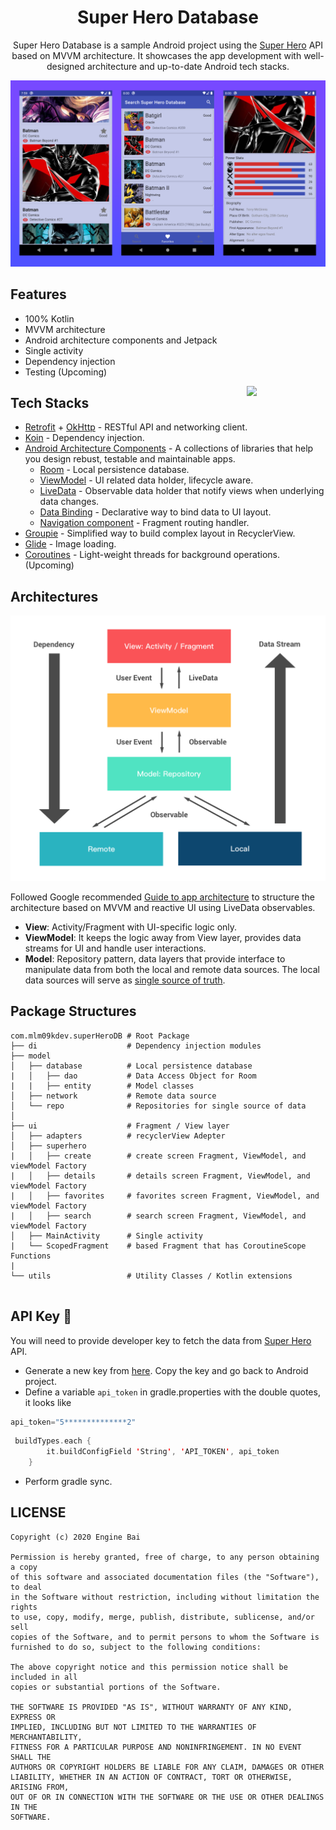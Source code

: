 <h1 align="center">Super Hero Database</h1>

<p align="center">
Super Hero Database is a sample Android project using the <a href="https://www.superheroapi.com/">Super Hero</a> API based on MVVM architecture. It showcases the app development with well-designed architecture and up-to-date Android tech stacks.

![SuperHero DB](./pictures/SuperheroDBApp.png)

</p>

## Features
* 100% Kotlin
* MVVM architecture
* Android architecture components and Jetpack
* Single activity
* Dependency injection
* Testing (Upcoming)

<img src="./pictures/SuperHeroDB.gif" align="right" width="25%" />

## Tech Stacks
* [Retrofit](http://square.github.io/retrofit/) + [OkHttp](http://square.github.io/okhttp/) - RESTful API and networking client.
* [Koin](https://insert-koin.io/) - Dependency injection.
* [Android Architecture Components](https://developer.android.com/topic/libraries/architecture) - A collections of libraries that help you design rebust, testable and maintainable apps.
    * [Room](https://developer.android.com/training/data-storage/room) - Local persistence database.
    * [ViewModel](https://developer.android.com/reference/androidx/lifecycle/ViewModel) - UI related data holder, lifecycle aware.
    * [LiveData](https://developer.android.com/topic/libraries/architecture/livedata) - Observable data holder that notify views when underlying data changes.
    * [Data Binding](https://developer.android.com/topic/libraries/data-binding) - Declarative way to bind data to UI layout.
    * [Navigation component](https://developer.android.com/guide/navigation) - Fragment routing handler.
* [Groupie](https://github.com/lisawray/groupie) - Simplified way to build complex layout in RecyclerView.
* [Glide](https://github.com/bumptech/glide) - Image loading.
* [Coroutines](https://developer.android.com/kotlin/coroutines) - Light-weight threads for background operations. (Upcoming)

## Architectures

![MVVM](./pictures/Architecture.png)

Followed Google recommended [Guide to app architecture](https://developer.android.com/jetpack/guide) to structure the architecture based on MVVM and reactive UI using LiveData observables.

* **View**: Activity/Fragment with UI-specific logic only.
* **ViewModel**: It keeps the logic away from View layer, provides data streams for UI and handle user interactions.
* **Model**: Repository pattern, data layers that provide interface to manipulate data from both the local and remote data sources. The local data sources will serve as [single source of truth](https://en.wikipedia.org/wiki/Single_source_of_truth).

## Package Structures

```
com.mlm09kdev.superHeroDB # Root Package
├── di                    # Dependency injection modules
├── model               
│   ├── database          # Local persistence database
|   │   ├── dao           # Data Access Object for Room
|   |   ├── entity        # Model classes
│   ├── network           # Remote data source
│   └── repo              # Repositories for single source of data
│
├── ui                    # Fragment / View layer
│   ├── adapters          # recyclerView Adepter
│   ├── superhero        
|   │   ├── create        # create screen Fragment, ViewModel, and viewModel Factory
|   │   ├── details       # details screen Fragment, ViewModel, and viewModel Factory
|   │   ├── favorites     # favorites screen Fragment, ViewModel, and viewModel Factory
|   │   ├── search        # search screen Fragment, ViewModel, and viewModel Factory
│   ├── MainActivity      # Single activity
|   └── ScopedFragment    # based Fragment that has CoroutineScope Functions
|       
└── utils                 # Utility Classes / Kotlin extensions


```

## API Key 🔑
You will need to provide developer key to fetch the data from <a href="https://www.superheroapi.com/">Super Hero</a> API.
* Generate a new key from [here](https://www.superheroapi.com/). Copy the key and go back to Android project.
* Define a variable `api_token` in gradle.properties with the double quotes, it looks like

```kotlin
api_token="5**************2"
```

```kotlin
 buildTypes.each {
        it.buildConfigField 'String', 'API_TOKEN', api_token
    }
```
* Perform gradle sync.

## LICENSE

```
Copyright (c) 2020 Engine Bai

Permission is hereby granted, free of charge, to any person obtaining a copy
of this software and associated documentation files (the "Software"), to deal
in the Software without restriction, including without limitation the rights
to use, copy, modify, merge, publish, distribute, sublicense, and/or sell
copies of the Software, and to permit persons to whom the Software is
furnished to do so, subject to the following conditions:

The above copyright notice and this permission notice shall be included in all
copies or substantial portions of the Software.

THE SOFTWARE IS PROVIDED "AS IS", WITHOUT WARRANTY OF ANY KIND, EXPRESS OR
IMPLIED, INCLUDING BUT NOT LIMITED TO THE WARRANTIES OF MERCHANTABILITY,
FITNESS FOR A PARTICULAR PURPOSE AND NONINFRINGEMENT. IN NO EVENT SHALL THE
AUTHORS OR COPYRIGHT HOLDERS BE LIABLE FOR ANY CLAIM, DAMAGES OR OTHER
LIABILITY, WHETHER IN AN ACTION OF CONTRACT, TORT OR OTHERWISE, ARISING FROM,
OUT OF OR IN CONNECTION WITH THE SOFTWARE OR THE USE OR OTHER DEALINGS IN THE
SOFTWARE.
```

